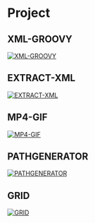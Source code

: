 # Project


## XML-GROOVY
[![XML-GROOVY](https://github.com/katalon-reza/Agent-xml-groovy/raw/master/doc/demo.gif)](https://github.com/katalon-reza/Agent-xml-groovy)

## EXTRACT-XML
[![EXTRACT-XML](https://github.com/katalon-reza/Extract-XML/raw/build/img/demo.gif)](https://github.com/katalon-reza/Extract-XML)

## MP4-GIF
[![MP4-GIF](https://github.com/katalon-reza/MP4-GIF/raw/build/img/img.gif)](https://github.com/katalon-reza/MP4-GIF)

## PATHGENERATOR
[![PATHGENERATOR](https://github.com/katalon-reza/PathGenerator/raw/build/doc/demo.gif)](https://github.com/katalon-reza/PathGenerator)

## GRID
[![GRID](https://github.com/katalon-reza/Grid/blob/build/doc/image.png)](https://github.com/katalon-reza/Grid)